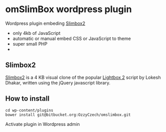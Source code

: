 # omSlimBox wordpress plugin

Wordpress plugin embeding [Slimbox2](http://www.digitalia.be/software/slimbox)

- only 4kb of JavaScript
- automatic or manual embed CSS or JavaScript to theme
- super small PHP
-

## Slimbox2

[Slimbox2](http://www.digitalia.be/software/slimbox) is a 4 KB visual clone of the popular [Lightbox 2](http://lokeshdhakar.com/projects/lightbox2/) script by Lokesh Dhakar, written using the jQuery javascript library. 


## How to install

```
cd wp-content/plugins
bower install git@bitbucket.org:OzzyCzech/omslimbox.git
```

Activate plugin in Wordpress admin
